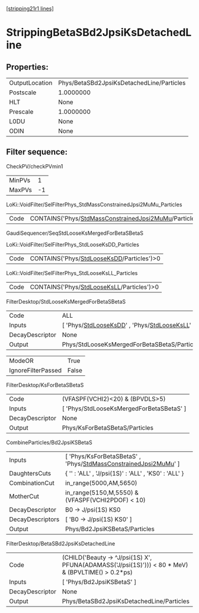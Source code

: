 [[stripping21r1 lines]](./stripping21r1-index)

# StrippingBetaSBd2JpsiKsDetachedLine

## Properties:

|                |                                           |
|----------------|-------------------------------------------|
| OutputLocation | Phys/BetaSBd2JpsiKsDetachedLine/Particles |
| Postscale      | 1.0000000                                 |
| HLT            | None                                      |
| Prescale       | 1.0000000                                 |
| L0DU           | None                                      |
| ODIN           | None                                      |

## Filter sequence:

CheckPV/checkPVmin1

|        |     |
|--------|-----|
| MinPVs | 1   |
| MaxPVs | -1  |

LoKi::VoidFilter/SelFilterPhys_StdMassConstrainedJpsi2MuMu_Particles

|      |                                                                                                                          |
|------|--------------------------------------------------------------------------------------------------------------------------|
| Code | CONTAINS('Phys/[StdMassConstrainedJpsi2MuMu](./stripping21r1-commonparticles-stdmassconstrainedjpsi2mumu)/Particles')\>0 |

GaudiSequencer/SeqStdLooseKsMergedForBetaSBetaS

LoKi::VoidFilter/SelFilterPhys_StdLooseKsDD_Particles

|      |                                                                                            |
|------|--------------------------------------------------------------------------------------------|
| Code | CONTAINS('Phys/[StdLooseKsDD](./stripping21r1-commonparticles-stdlooseksdd)/Particles')\>0 |

LoKi::VoidFilter/SelFilterPhys_StdLooseKsLL_Particles

|      |                                                                                            |
|------|--------------------------------------------------------------------------------------------|
| Code | CONTAINS('Phys/[StdLooseKsLL](./stripping21r1-commonparticles-stdlooseksll)/Particles')\>0 |

FilterDesktop/StdLooseKsMergedForBetaSBetaS

|                 |                                                                                                                                                 |
|-----------------|-------------------------------------------------------------------------------------------------------------------------------------------------|
| Code            | ALL                                                                                                                                             |
| Inputs          | [ 'Phys/[StdLooseKsDD](./stripping21r1-commonparticles-stdlooseksdd)' , 'Phys/[StdLooseKsLL](./stripping21r1-commonparticles-stdlooseksll)' ] |
| DecayDescriptor | None                                                                                                                                            |
| Output          | Phys/StdLooseKsMergedForBetaSBetaS/Particles                                                                                                    |

|                    |       |
|--------------------|-------|
| ModeOR             | True  |
| IgnoreFilterPassed | False |

FilterDesktop/KsForBetaSBetaS

|                 |                                            |
|-----------------|--------------------------------------------|
| Code            | (VFASPF(VCHI2)\<20) & (BPVDLS\>5)          |
| Inputs          | [ 'Phys/StdLooseKsMergedForBetaSBetaS' ] |
| DecayDescriptor | None                                       |
| Output          | Phys/KsForBetaSBetaS/Particles             |

CombineParticles/Bd2JpsiKSBetaS

|                  |                                                                                                                                  |
|------------------|----------------------------------------------------------------------------------------------------------------------------------|
| Inputs           | [ 'Phys/KsForBetaSBetaS' , 'Phys/[StdMassConstrainedJpsi2MuMu](./stripping21r1-commonparticles-stdmassconstrainedjpsi2mumu)' ] |
| DaughtersCuts    | { '' : 'ALL' , 'J/psi(1S)' : 'ALL' , 'KS0' : 'ALL' }                                                                             |
| CombinationCut   | in_range(5000,AM,5650)                                                                                                           |
| MotherCut        | in_range(5150,M,5550) & (VFASPF(VCHI2PDOF) \< 10)                                                                                |
| DecayDescriptor  | B0 -\> J/psi(1S) KS0                                                                                                             |
| DecayDescriptors | [ 'B0 -\> J/psi(1S) KS0' ]                                                                                                     |
| Output           | Phys/Bd2JpsiKSBetaS/Particles                                                                                                    |

FilterDesktop/BetaSBd2JpsiKsDetachedLine

|                 |                                                                                                        |
|-----------------|--------------------------------------------------------------------------------------------------------|
| Code            | (CHILD('Beauty -\> ^J/psi(1S) X', PFUNA(ADAMASS('J/psi(1S)'))) \< 80 \* MeV) & (BPVLTIME() \> 0.2\*ps) |
| Inputs          | [ 'Phys/Bd2JpsiKSBetaS' ]                                                                            |
| DecayDescriptor | None                                                                                                   |
| Output          | Phys/BetaSBd2JpsiKsDetachedLine/Particles                                                              |
